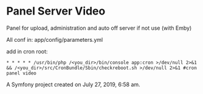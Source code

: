 Panel Server Video
=================

Panel for upload, administration and auto off server if not use (with Emby)


All conf in: app/config/parameters.yml

add in cron root:
```
* * * * * /usr/bin/php /<you_dir>/bin/console app:cron >/dev/null 2>&1 && /<you_dir>/src/CronBundle/Sbin/checkreboot.sh >/dev/null 2>&1 #cron panel video
```
A Symfony project created on July 27, 2019, 6:58 am.
